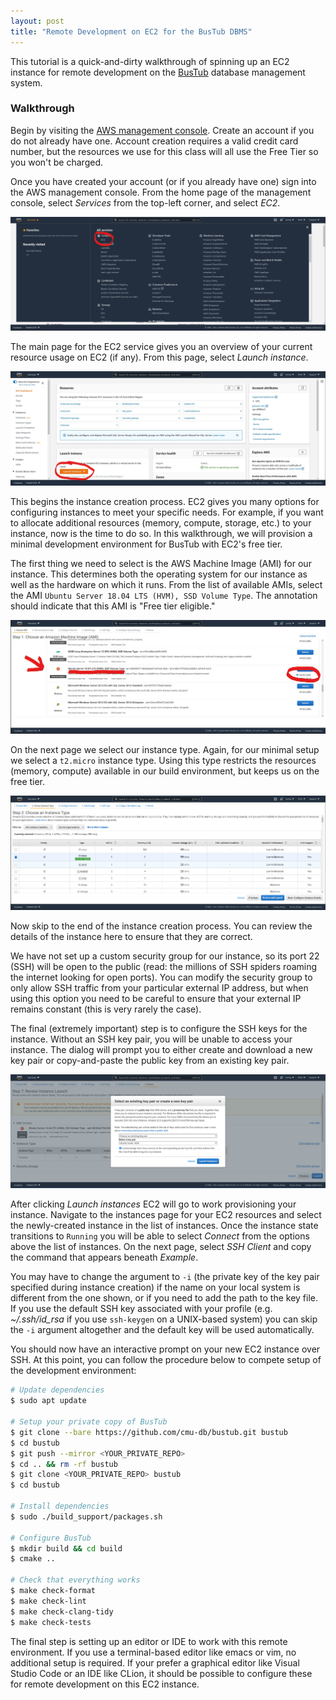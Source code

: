 ```yaml
---
layout: post
title: "Remote Development on EC2 for the BusTub DBMS"
---
```


This tutorial is a quick-and-dirty walkthrough of spinning up an EC2 instance for remote development on the [BusTub](https://github.com/cmu-db/bustub) database management system. 

### Walkthrough

Begin by visiting the [AWS management console](https://console.aws.amazon.com/?nc2=h_m_mc). Create an account if you do not already have one. Account creation requires a valid credit card number, but the resources we use for this class will all use the Free Tier so you won't be charged.

Once you have created your account (or if you already have one) sign into the AWS management console. From the home page of the management console, select _Services_ from the top-left corner, and select _EC2_.

![ec2](https://github.com/turingcompl33t/turingcompl33t.github.io/blob/master/images/2021-8-31-BusTub-On-EC2/ec2.jpg?raw=true)

The main page for the EC2 service gives you an overview of your current resource usage on EC2 (if any). From this page, select _Launch instance_.

![launch](https://github.com/turingcompl33t/turingcompl33t.github.io/blob/master/images/2021-8-31-BusTub-On-EC2/launch.jpg?raw=true)

This begins the instance creation process. EC2 gives you many options for configuring instances to meet your specific needs. For example, if you want to allocate additional resources (memory, compute, storage, etc.) to your instance, now is the time to do so. In this walkthrough, we will provision a minimal development environment for BusTub with EC2's free tier. 

The first thing we need to select is the AWS Machine Image (AMI) for our instance. This determines both the operating system for our instance as well as the hardware on which it runs. From the list of available AMIs, select the AMI `Ubuntu Server 18.04 LTS (HVM), SSD Volume Type`. The annotation should indicate that this AMI is "Free tier eligible."

![ubuntu](https://github.com/turingcompl33t/turingcompl33t.github.io/blob/master/images/2021-8-31-BusTub-On-EC2/ubuntu.jpg?raw=true)

On the next page we select our instance type. Again, for our minimal setup we select a `t2.micro` instance type. Using this type restricts the resources (memory, compute) available in our build environment, but keeps us on the free tier.

![config](https://github.com/turingcompl33t/turingcompl33t.github.io/blob/master/images/2021-8-31-BusTub-On-EC2/config.png?raw=true)

Now skip to the end of the instance creation process. You can review the details of the instance here to ensure that they are correct. 

We have not set up a custom security group for our instance, so its port 22 (SSH) will be open to the public (read: the millions of SSH spiders roaming the internet looking for open ports). You can modify the security group to only allow SSH traffic from your particular external IP address, but when using this option you need to be careful to ensure that your external IP remains constant (this is very rarely the case).

The final (extremely important) step is to configure the SSH keys for the instance. Without an SSH key pair, you will be unable to access your instance. The dialog will prompt you to either create and download a new key pair or copy-and-paste the public key from an existing key pair.

![ssh](https://github.com/turingcompl33t/turingcompl33t.github.io/blob/master/images/2021-8-31-BusTub-On-EC2/ssh.png?raw=true)

After clicking _Launch instances_ EC2 will go to work provisioning your instance. Navigate to the instances page for your EC2 resources and select the newly-created instance in the list of instances. Once the instance state transitions to `Running` you will be able to select _Connect_ from the options above the list of instances. On the next page, select _SSH Client_ and copy the command that appears beneath _Example_. 

You may have to change the argument to `-i` (the private key of the key pair specified during instance creation) if the name on your local system is different from the one shown, or if you need to add the path to the key file. If you use the default SSH key associated with your profile (e.g. _~/.ssh/id\_rsa_ if you use `ssh-keygen` on a UNIX-based system) you can skip the `-i` argument altogether and the default key will be used automatically.

You should now have an interactive prompt on your new EC2 instance over SSH. At this point, you can follow the procedure below to compete setup of the development environment:

```bash
# Update dependencies
$ sudo apt update

# Setup your private copy of BusTub
$ git clone --bare https://github.com/cmu-db/bustub.git bustub
$ cd bustub
$ git push --mirror <YOUR_PRIVATE_REPO>
$ cd .. && rm -rf bustub
$ git clone <YOUR_PRIVATE_REPO> bustub
$ cd bustub

# Install dependencies
$ sudo ./build_support/packages.sh

# Configure BusTub
$ mkdir build && cd build
$ cmake ..

# Check that everything works
$ make check-format
$ make check-lint
$ make check-clang-tidy
$ make check-tests
```

The final step is setting up an editor or IDE to work with this remote environment. If you use a terminal-based editor like emacs or vim, no additional setup is required. If your prefer a graphical editor like Visual Studio Code or an IDE like CLion, it should be possible to configure these for remote development on this EC2 instance.
